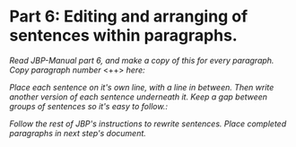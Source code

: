 # Part 6: Editing and arranging of sentences within paragraphs.
*Read JBP-Manual part 6, and make a copy of this for every paragraph.*
*Copy paragraph number* <++> *here:*


*Place each sentence on it's own line, with a line in between. Then write another version of each sentence underneath it. Keep a gap between groups of sentences so it's easy to follow.:*

*Follow the rest of JBP's instructions to rewrite sentences. Place completed paragraphs in next step's document.*
